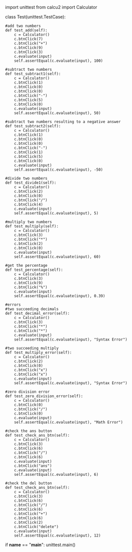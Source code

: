 import unittest
from calcu2 import Calculator


class Test(unittest.TestCase):

    #add two numbers
    def test_add(self):
        c = Calculator() 
        c.btnClick(7)
        c.btnClick("+")
        c.btnClick(9)
        c.btnClick(3)
        c.evaluate(input)
        self.assertEqual(c.evaluate(input), 100)

    #subtract two numbers
    def test_subtract1(self):
        c = Calculator() 
        c.btnClick(1)
        c.btnClick(0)
        c.btnClick(0)
        c.btnClick("-")
        c.btnClick(5)
        c.btnClick(0)
        c.evaluate(input)
        self.assertEqual(c.evaluate(input), 50)

    #subtract two numbers resulting to a negative answer
    def test_subtract2(self):
        c = Calculator() 
        c.btnClick(1)
        c.btnClick(0)
        c.btnClick(0)
        c.btnClick("-")
        c.btnClick(1)
        c.btnClick(5)
        c.btnClick(0)
        c.evaluate(input)
        self.assertEqual(c.evaluate(input), -50)
    
    #divide two numbers
    def test_divide1(self):
        c = Calculator() 
        c.btnClick(2)
        c.btnClick(0)
        c.btnClick("/")
        c.btnClick(4)
        c.evaluate(input)
        self.assertEqual(c.evaluate(input), 5)

    #multiply two numbers
    def test_multiply(self):
        c = Calculator() 
        c.btnClick(3)
        c.btnClick("*")
        c.btnClick(2)
        c.btnClick(0)
        c.evaluate(input)
        self.assertEqual(c.evaluate(input), 60)
    
    #get the percentage
    def test_percentage(self):
        c = Calculator() 
        c.btnClick(3)
        c.btnClick(9)
        c.btnClick("%")
        c.evaluate(input)
        self.assertEqual(c.evaluate(input), 0.39)

    #errors
    #two succeeding decimals
    def test_decimal_error(self):
        c = Calculator() 
        c.btnClick(3)
        c.btnClick("*")
        c.btnClick("*")
        c.evaluate(input)
        self.assertEqual(c.evaluate(input), "Syntax Error")

    #two succeeding multiply
    def test_multiply_error(self):
        c = Calculator() 
        c.btnClick(2)
        c.btnClick(0)
        c.btnClick("x")
        c.btnClick("x")
        c.evaluate(input)
        self.assertEqual(c.evaluate(input), "Syntax Error")
    
    #zero division error
    def test_zero_division_error(self):
        c = Calculator() 
        c.btnClick(0)
        c.btnClick("/")
        c.btnClick(0)
        c.evaluate(input)
        self.assertEqual(c.evaluate(input), "Math Error")
    
    #check the ans button
    def test_check_ans_btn(self):
        c = Calculator() 
        c.btnClick(3)
        c.btnClick(6)
        c.btnClick("/")
        c.btnClick(6)
        c.evaluate(input)
        c.btnClick("ans")
        c.evaluate(input)
        self.assertEqual(c.evaluate(input), 6)
    
    #check the del button
    def test_check_ans_btn(self):
        c = Calculator() 
        c.btnClick(3)
        c.btnClick(6)
        c.btnClick("/")
        c.btnClick(6)
        c.btnClick("+")
        c.btnClick(6)
        c.btnClick(2)
        c.btnClick("delete")
        c.evaluate(input)
        self.assertEqual(c.evaluate(input), 12)


if __name__ == "__main__":
    unittest.main()
